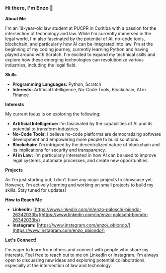 ### Hi there, I'm Enzo 👋

**About Me**

I'm an 18-year-old law student at PUCPR in Curitiba with a passion for the intersection of technology and law. While I'm currently immersed in the legal world, I'm also fascinated by the potential of AI, no-code tools, blockchain, and particularly how AI can be integrated into law. I'm at the beginning of my coding journey, currently learning Python and having played around with Scratch. I'm excited to expand my technical skills and explore how these emerging technologies can revolutionize various industries, including the legal field.

**Skills**

*   **Programming Languages:** Python, Scratch
*   **Interests:** Artificial Intelligence, No-Code Tools, Blockchain, AI in Finance

**Interests**

My current focus is on exploring the following:

*   **Artificial Intelligence:** I'm fascinated by the capabilities of AI and its potential to transform industries.
*   **No-Code Tools:** I believe no-code platforms are democratizing software development and empowering more people to build solutions.
*   **Blockchain:** I'm intrigued by the decentralized nature of blockchain and its implications for security and transparency.
*   **AI in Law:** I'm particularly interested in how AI can be used to improve legal systems, automate processes, and create new opportunities.

**Projects**

As I'm just starting out, I don't have any major projects to showcase yet. However, I'm actively learning and working on small projects to build my skills. Stay tuned for updates!

**How to Reach Me**

*   **LinkedIn:** [https://www.linkedin.com/in/enzo-paloschi-biondo-26342033b/](https://www.linkedin.com/in/enzo-paloschi-biondo-26342033b/)
*   **Instagram:** [https://www.instagram.com/enzo\_pbiondo/](https://www.instagram.com/enzo_pbiondo/)

**Let's Connect!**

I'm eager to learn from others and connect with people who share my interests. Feel free to reach out to me on LinkedIn or Instagram. I'm always open to discussing new ideas and exploring potential collaborations, especially at the intersection of law and technology.

<!--
**yourusername/yourusername** is a ✨ _special_ ✨ repository because its `README.md` (this file) appears on your GitHub profile.

Here are some ideas to get you started:

- 🔭 I’m currently working on ...
- 🌱 I’m currently learning ...
- 👯 I’m looking to collaborate on ...
- 🤔 I’m looking for help with ...
- 💬 Ask me about ...
- 📫 How to reach me: ...
- 😄 Pronouns: ...
- ⚡ Fun fact: ...
-->
